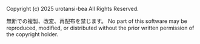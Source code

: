 Copyright (c) 2025 urotansi-bea
All Rights Reserved.

無断での複製、改変、再配布を禁じます。
No part of this software may be reproduced, modified, or distributed without the prior written permission of the copyright holder.